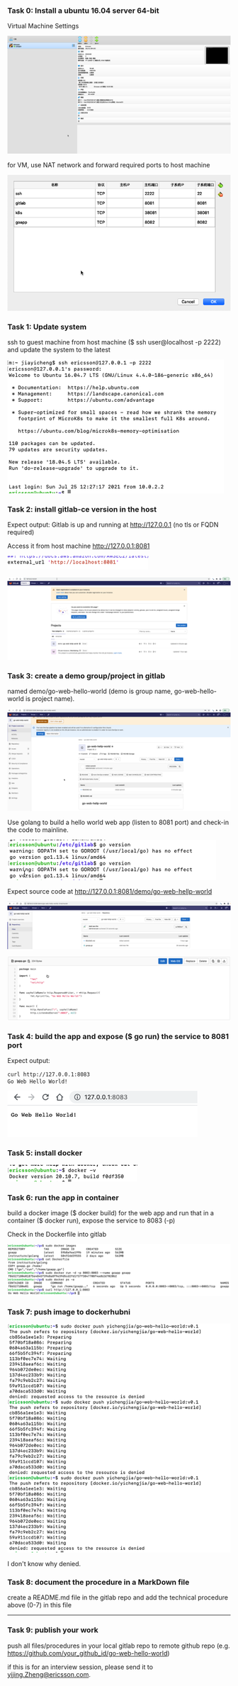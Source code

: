 ### Task 0: Install a ubuntu 16.04 server 64-bit

Virtual Machine Settings

![1](1.png)

for VM, use NAT network and forward required ports to host machine

![2](2.png)

### Task 1: Update system

ssh to guest machine from host machine ($ ssh user@localhost -p 2222) and update the system to the latest

![3](3.png)

### Task 2: install gitlab-ce version in the host
Expect output: Gitlab is up and running at http://127.0.0.1 (no tls or FQDN required)

Access it from host machine http://127.0.0.1:8081

![4](4.png)

![6](6.png)

### Task 3: create a demo group/project in gitlab

named demo/go-web-hello-world (demo is group name, go-web-hello-world is project name).

![5](5.png)

Use golang to build a hello world web app (listen to 8081 port) and check-in the code to mainline.

![7](7.png)



Expect source code at http://127.0.0.1:8081/demo/go-web-hellp-world

![11](11.png)

![12](12.png)





### Task 4: build the app and expose ($ go run) the service to 8081 port

Expect output: 

```
curl http://127.0.0.1:8083
Go Web Hello World!
```

![9](9.png)

### Task 5: install docker

![10](10.png)



### Task 6: run the app in container

build a docker image ($ docker build) for the web app and run that in a container ($ docker run), expose the service to 8083 (-p)

Check in the Dockerfile into gitlab

![13](13.png)

### Task 7: push image to dockerhubni

![14](14.png)

I don't know why denied.

### Task 8: document the procedure in a MarkDown file

create a README.md file in the gitlab repo and add the technical procedure above (0-7) in this file

-----------------------------------

### Task 9: publish your work

push all files/procedures in your local gitlab repo to remote github repo (e.g. https://github.com/your_github_id/go-web-hello-world)

if this is for an interview session, please send it to yijing.Zheng@ericsson.com.

